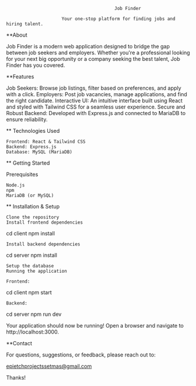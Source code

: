                                              Job Finder

                         Your one-stop platform for finding jobs and hiring talent.

**About

Job Finder is a modern web application designed to bridge the gap between job seekers and employers. Whether you're a professional looking for your next big opportunity or a company seeking the best talent, Job Finder has you covered.

**Features

Job Seekers: Browse job listings, filter based on preferences, and apply with a click. Employers: Post job vacancies, manage applications, and find the right candidate. Interactive UI: An intuitive interface built using React and styled with Tailwind CSS for a seamless user experience. Secure and Robust Backend: Developed with Express.js and connected to MariaDB to ensure reliability.

** Technologies Used

    Frontend: React & Tailwind CSS
    Backend: Express.js
    Database: MySQL (MariaDB)

** Getting Started

Prerequisites

    Node.js
    npm
    MariaDB (or MySQL)

** Installation & Setup

    Clone the repository
    Install frontend dependencies

cd client
npm install

    Install backend dependencies

cd server
npm install

    Setup the database
    Running the application

    Frontend:

cd client
npm start

    Backend:

cd server
npm run dev

Your application should now be running! Open a browser and navigate to http://localhost:3000.

**Contact

For questions, suggestions, or feedback, please reach out to:

epietchprojectssetmas@gmail.com

Thanks!
